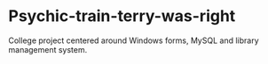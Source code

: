 # Psychic-train-terry-was-right
College project centered around Windows forms, MySQL and library management system. 
